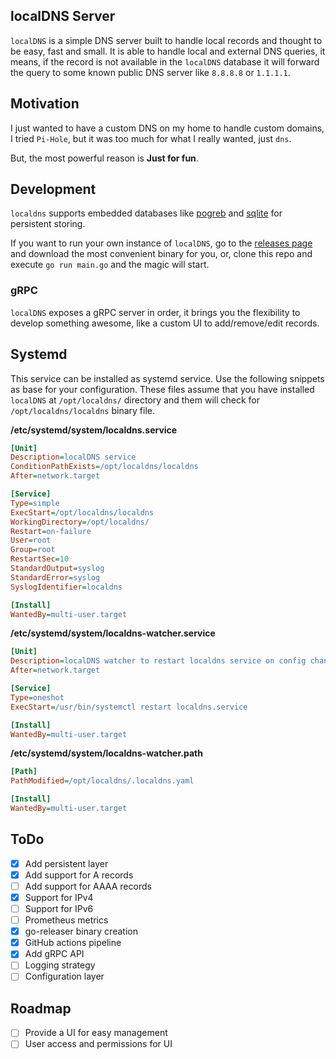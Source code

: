 ## localDNS Server

`localDNS` is a simple DNS server built to handle local records and thought to be easy, fast and small. It is able to handle local and external DNS queries,
it means, if the record is not available in the `localDNS` database it will forward the query to some known public DNS server like `8.8.8.8` or `1.1.1.1`.

## Motivation

I just wanted to have a custom DNS on my home to handle custom domains, I tried `Pi-Hole`, but it was too much for what I really wanted, just `dns`.

But, the most powerful reason is **Just for fun**.

## Development

`localdns` supports embedded databases like [pogreb](https://github.com/akrylysov/pogreb) and [sqlite](https://www.sqlite.org/index.html) for persistent storing.

If you want to run your own instance of `localDNS`, go to the [releases page](https://github.com/mfuentesg/localdns/releases) and download the most convenient binary for you, or, clone this repo and execute `go run main.go` and the magic will start.

### gRPC

`localDNS` exposes a gRPC server in order, it brings you the flexibility to develop something awesome, like a custom UI to add/remove/edit records.

## Systemd

This service can be installed as systemd service. Use the following snippets as base for your configuration.
These files assume that you have installed `localDNS` at `/opt/localdns/` directory and them will check for `/opt/localdns/localdns` binary file.

**/etc/systemd/system/localdns.service**

```ini
[Unit]
Description=localDNS service
ConditionPathExists=/opt/localdns/localdns
After=network.target

[Service]
Type=simple
ExecStart=/opt/localdns/localdns
WorkingDirectory=/opt/localdns/
Restart=on-failure
User=root
Group=root
RestartSec=10
StandardOutput=syslog
StandardError=syslog
SyslogIdentifier=localdns

[Install]
WantedBy=multi-user.target
```

**/etc/systemd/system/localdns-watcher.service**

```ini
[Unit]
Description=localDNS watcher to restart localdns service on config changes
After=network.target

[Service]
Type=oneshot
ExecStart=/usr/bin/systemctl restart localdns.service

[Install]
WantedBy=multi-user.target
```

**/etc/systemd/system/localdns-watcher.path**

```ini
[Path]
PathModified=/opt/localdns/.localdns.yaml

[Install]
WantedBy=multi-user.target
```

## ToDo

- [x] Add persistent layer
- [x] Add support for A records
- [ ] Add support for AAAA records
- [x] Support for IPv4
- [ ] Support for IPv6
- [ ] Prometheus metrics
- [x] go-releaser binary creation
- [x] GitHub actions pipeline
- [x] Add gRPC API
- [ ] Logging strategy
- [ ] Configuration layer

## Roadmap

- [ ] Provide a UI for easy management
- [ ] User access and permissions for UI

